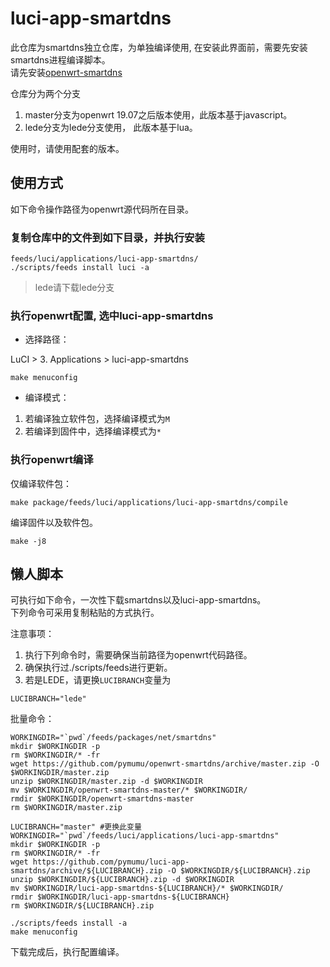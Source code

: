 # luci-app-smartdns

此仓库为smartdns独立仓库，为单独编译使用, 在安装此界面前，需要先安装smartdns进程编译脚本。  
请先安装[openwrt-smartdns](https://github.com/pymumu/openwrt-smartdns)

仓库分为两个分支

1. master分支为openwrt 19.07之后版本使用，此版本基于javascript。
2. lede分支为lede分支使用， 此版本基于lua。

使用时，请使用配套的版本。

## 使用方式

如下命令操作路径为openwrt源代码所在目录。  

### 复制仓库中的文件到如下目录，并执行安装

```shell
feeds/luci/applications/luci-app-smartdns/
./scripts/feeds install luci -a
```

> lede请下载lede分支

### 执行openwrt配置, 选中luci-app-smartdns

* 选择路径：

LuCI > 3. Applications > luci-app-smartdns  

```shell
make menuconfig
```

* 编译模式：

1. 若编译独立软件包，选择编译模式为`M`
1. 若编译到固件中，选择编译模式为`*`

### 执行openwrt编译

仅编译软件包：

```shell
make package/feeds/luci/applications/luci-app-smartdns/compile
```

编译固件以及软件包。

```shell
make -j8
```

## 懒人脚本

可执行如下命令，一次性下载smartdns以及luci-app-smartdns。  
下列命令可采用复制粘贴的方式执行。

注意事项：

1. 执行下列命令时，需要确保当前路径为openwrt代码路径。
1. 确保执行过./scripts/feeds进行更新。
1. 若是LEDE，请更换`LUCIBRANCH`变量为

```shell
LUCIBRANCH="lede"
```

批量命令：

```shell
WORKINGDIR="`pwd`/feeds/packages/net/smartdns"
mkdir $WORKINGDIR -p
rm $WORKINGDIR/* -fr
wget https://github.com/pymumu/openwrt-smartdns/archive/master.zip -O $WORKINGDIR/master.zip
unzip $WORKINGDIR/master.zip -d $WORKINGDIR
mv $WORKINGDIR/openwrt-smartdns-master/* $WORKINGDIR/
rmdir $WORKINGDIR/openwrt-smartdns-master
rm $WORKINGDIR/master.zip

LUCIBRANCH="master" #更换此变量
WORKINGDIR="`pwd`/feeds/luci/applications/luci-app-smartdns"
mkdir $WORKINGDIR -p
rm $WORKINGDIR/* -fr
wget https://github.com/pymumu/luci-app-smartdns/archive/${LUCIBRANCH}.zip -O $WORKINGDIR/${LUCIBRANCH}.zip
unzip $WORKINGDIR/${LUCIBRANCH}.zip -d $WORKINGDIR
mv $WORKINGDIR/luci-app-smartdns-${LUCIBRANCH}/* $WORKINGDIR/
rmdir $WORKINGDIR/luci-app-smartdns-${LUCIBRANCH}
rm $WORKINGDIR/${LUCIBRANCH}.zip

./scripts/feeds install -a
make menuconfig

```

下载完成后，执行配置编译。
